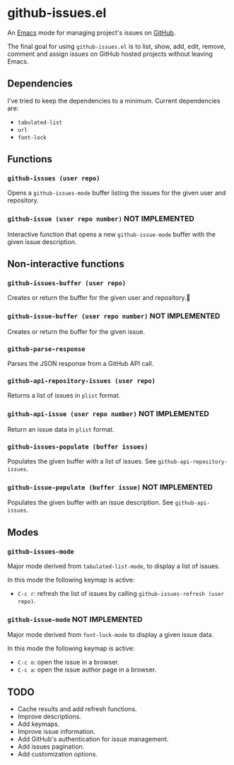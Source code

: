 # github-issues.el

An [Emacs](http://www.gnu.org/software/emacs/) mode for managing project's issues on [GitHub](https://github.com/).

The final goal for using `github-issues.el` is to list, show, add, edit, remove, comment and assign issues on GitHub hosted projects without leaving Emacs.

## Dependencies

I've tried to keep the dependencies to a minimum. Current dependencies are:

* `tabulated-list`
* `url`
* `font-lock`

## Functions

### `github-issues (user repo)`

Opens a `github-issues-mode` buffer listing the issues for the given user and repository.

### `github-issue (user repo number)` **NOT IMPLEMENTED**

Interactive function that opens a new `github-issue-mode` buffer with the given issue description.

## Non-interactive functions

### `github-issues-buffer (user repo)`

Creates or return the buffer for the given user and repository.

### `github-issue-buffer (user repo number)` **NOT IMPLEMENTED**

Creates or return the buffer for the given issue.

### `github-parse-response`

Parses the JSON response from a GitHub API call.

### `github-api-repository-issues (user repo)`

Returns a list of issues in `plist` format.

### `github-api-issue (user repo number)` **NOT IMPLEMENTED**

Return an issue data in `plist` format.

### `github-issues-populate (buffer issues)`

Populates the given buffer with a list of issues. See `github-api-repository-issues`.

### `github-issue-populate (buffer issue)` **NOT IMPLEMENTED**

Populates the given buffer with an issue description. See `github-api-issues`.

## Modes

### `github-issues-mode`

Major mode derived from `tabulated-list-mode`, to display a list of issues.

In this mode the following keymap is active:

* `C-c r`: refresh the list of issues by calling `github-issues-refresh (user repo)`.

### `github-issue-mode` **NOT IMPLEMENTED**

Major mode derived from `font-lock-mode` to display a given issue data.

In this mode the following keymap is active:

* `C-c o`: open the issue in a browser.
* `C-c a`: open the issue author page in a browser.

## TODO

* Cache results and add refresh functions.
* Improve descriptions.
* Add keymaps.
* Improve issue information.
* Add GitHub's authentication for issue management.
* Add issues pagination.
* Add customization options.